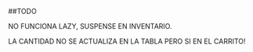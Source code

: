 ##TODO

NO FUNCIONA LAZY, SUSPENSE EN INVENTARIO.
<!-- (TIENDA.JSX) EL PRIMER ARTICULO DEL CARRITO DE COMPRAS AFECTA AL RESTO -->
LA CANTIDAD NO SE ACTUALIZA EN LA TABLA PERO SI EN EL CARRITO!
<!-- AL EDITAR UN PRODUCTO SE AGREGA MAL EL CODIGO -->
<!-- BUSCAR POR DESCRIPCION EN INGRESO/EGRESO -->
<!-- - 1. USAR PROPS PARA PASAR onDetails null para que no se muestre el ojo en tablas basicas -->

<!-- - 1. UNIDAD DE MEDIDA PARA PRODUCTO KG/UNIDAD -->

<!-- - 1. EL PRODUCTO PONGAS EL ID QUE PONGAS SIEMPRE DEVUELVE EL PRIMERO Y UNICO REGISTRO -->


<!-- - 1. PRIMER OPCION: BUSCAS EL PRODUCTO Y SE ABRE LA BASCULA O PARA PONER LAS UNIDADES -->
<!-- - 2. SEGUNDA OPCION: AGREGAS CON LISTA LOS PRODUCTOS -->


<!-- - 1. Hay que hacer un pos controller, ahi se hara primero una query a addEntry y otra a AddStock(productos) -->
<!-- - 2. Al crear categoria agregar una letra para el codigo -->
<!-- - 3. Que todo se agregue a la base de datos en minuscula, al pedir y usar en el front usar la clase 'capitalize' -->
<!-- - 4. Agregar boton cancelar en Entradas -->
<!-- - 5. Agregar validacion a los inputs (solo texto, solo letras, maximo 3 caracteres, etc).  -->
<!-- - 6. No poder borrar categoria si un producto la tiene. -->
<!-- - 7. Hacer onDelete y hadleEditing en RegistrarEntradas -->
<!-- - 8. Que no se pueda borrar un producto si tiene una categoria -->
<!-- AÑADIR EN EL DEELTEBYID QUE SE CLICKEE ESC AL TERMINAR PARA QUE SE CIERRE EL MODAL. -->